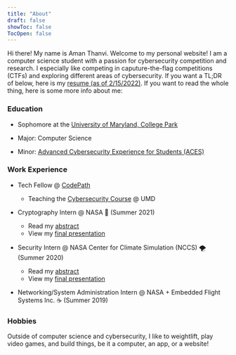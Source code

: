 ```yaml
---
title: "About"
draft: false
showToc: false
TocOpen: false
---
```


Hi there! My name is Aman Thanvi. Welcome to my personal website! I am a computer science student with a passion for cybersecurity competition and research. I especially like competing in caputure-the-flag competitions (CTFs) and exploring different areas of cybersecurity. If you want a TL;DR of below, here is my [resume (as of 2/15/2022)](https://files.amanthanvi.com/ThanviAman_Resume20220215_p.pdf). If you want to read the whole thing, here is some more info about me:


### Education

- Sophomore at the [University of Maryland, College Park](https://www.umd.edu/)

- Major: Computer Science

- Minor: [Advanced Cybersecurity Experience for Students (ACES)](https://aces.umd.edu/about-aces)


### Work Experience

- Tech Fellow @ [CodePath](https://codepath.org/)
    - Teaching the [Cybersecurity Course](https://courses.codepath.org/snippets/cybersecurity_university/syllabus) @ UMD

- Cryptography Intern @ NASA 🚀 (Summer 2021)
    - Read my [abstract](https://files.amanthanvi.com/ThanviAman_cFSCryptoLibAbstractFinal_Summer2021.pdf)
    - View my [final presentation](https://files.amanthanvi.com/ThanviAman_FinalPresentation_Summer2021.pdf)

- Security Intern @ NASA Center for Climate Simulation (NCCS) 🌪️ (Summer 2020)
    - Read my [abstract](https://files.amanthanvi.com/ThanviAman_Abstract_FINAL.pdf)
    - View my [final presentation](https://files.amanthanvi.com/FinalInternPresentation_FINAL.pdf)

- Networking/System Administration Intern @ NASA + Embedded Flight Systems Inc. ☕ (Summer 2019)


### Hobbies

Outside of computer science and cybersecurity, I like to weightlift, play video games, and build things, be it a computer, an app, or a website!
